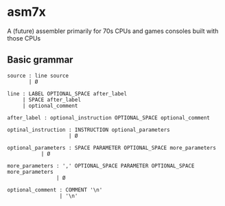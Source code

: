 # asm7x
A (future) assembler primarily for 70s CPUs and games consoles built with those CPUs

## Basic grammar

```
source : line source
       | Ø

line : LABEL OPTIONAL_SPACE after_label
     | SPACE after_label
     | optional_comment

after_label : optional_instruction OPTIONAL_SPACE optional_comment

optinal_instruction : INSTRUCTION optional_parameters
                    | Ø

optional_parameters : SPACE PARAMETER OPTIONAL_SPACE more_parameters
           | Ø

more_parameters : ',' OPTIONAL_SPACE PARAMETER OPTIONAL_SPACE more_parameters
                | Ø

optional_comment : COMMENT '\n'
                 | '\n'
```
